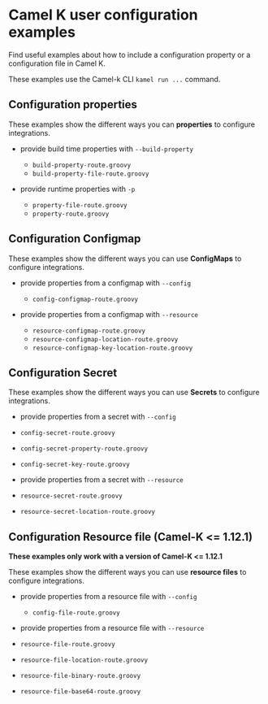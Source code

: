 # Camel K user configuration examples

Find useful examples about how to include a configuration property or a configuration file in Camel K.

These examples use the Camel-k CLI `kamel run ...` command.

## Configuration properties

These examples show the different  ways you can **properties** to configure integrations.

* provide build time properties with `--build-property`
  * `build-property-route.groovy`
  * `build-property-file-route.groovy`

* provide runtime properties with `-p`
  * `property-file-route.groovy`
  * `property-route.groovy`

## Configuration Configmap

These examples show the different ways you can use **ConfigMaps** to configure integrations.

* provide properties from a configmap with `--config`
  * `config-configmap-route.groovy`

* provide properties from a configmap with `--resource`
  * `resource-configmap-route.groovy`
  * `resource-configmap-location-route.groovy`
  * `resource-configmap-key-location-route.groovy`

## Configuration Secret

These examples show the different ways you can use **Secrets** to configure integrations.

* provide properties from a secret with `--config`
* `config-secret-route.groovy`
* `config-secret-property-route.groovy`
* `config-secret-key-route.groovy`

* provide properties from a secret with `--resource`
* `resource-secret-route.groovy`
* `resource-secret-location-route.groovy`



## Configuration Resource file (Camel-K <= 1.12.1)

**These examples only work with a version of  Camel-K <= 1.12.1**

These examples show the different ways you can use **resource files** to configure integrations.

* provide properties from a resource file with `--config`
  * `config-file-route.groovy`

* provide properties from a resource file with `--resource`
* `resource-file-route.groovy`
* `resource-file-location-route.groovy`
* `resource-file-binary-route.groovy`
* `resource-file-base64-route.groovy`
```
